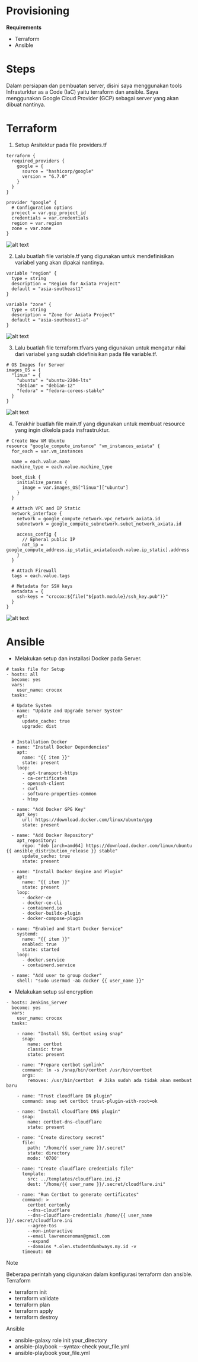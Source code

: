 # Provisioning

**Requirements**
- Terraform
- Ansible

# Steps

Dalam persiapan dan pembuatan server, disini saya menggunakan tools Infrasturktur as a Code (IaC) yaitu terraform dan ansible. Saya menggunakan Google Cloud Provider (GCP) sebagai server yang akan dibuat nantinya.


# Terraform

1. Setup Arsitektur pada file providers.tf

```
terraform {
  required_providers {
    google = {
      source = "hashicorp/google"
      version = "6.7.0"
    }
  }
}

provider "google" {
  # Configuration options
  project = var.gcp_project_id
  credentials = var.credentials
  region = var.region
  zone = var.zone
}
```
![alt text](https://github.com/lawrence-olen/Test-Axiata/blob/master/1.%20Provisioning/images/axiata1.png?raw=true)


2. Lalu buatlah file variable.tf yang digunakan untuk mendefinisikan variabel yang akan dipakai nantinya.

```
variable "region" {
  type = string
  description = "Region for Axiata Project"
  default = "asia-southeast1"
}

variable "zone" {
  type = string
  description = "Zone for Axiata Project"
  default = "asia-southeast1-a"
}
```
![alt text](https://github.com/lawrence-olen/Test-Axiata/blob/master/1.%20Provisioning/images/axiata2.png?raw=true)


3. Lalu buatlah file terraform.tfvars yang digunakan untuk mengatur nilai dari variabel yang sudah didefinisikan pada file variable.tf.

```
# OS Images for Server
images_OS = {
  "linux" = {
    "ubuntu" = "ubuntu-2204-lts"
    "debian" = "debian-12"
    "fedora" = "fedora-coreos-stable"
  }
}
```
![alt text](https://github.com/lawrence-olen/Test-Axiata/blob/master/1.%20Provisioning/images/axiata3.png?raw=true)


4.  Terakhir buatlah file main.tf yang digunakan untuk membuat resource yang ingin dikelola pada insfrastruktur.

```
# Create New VM Ubuntu
resource "google_compute_instance" "vm_instances_axiata" {
  for_each = var.vm_instances

  name = each.value.name
  machine_type = each.value.machine_type

  boot_disk {
    initialize_params {
      image = var.images_OS["linux"]["ubuntu"]
    }
  }

  # Attach VPC and IP Static
  network_interface {
    network = google_compute_network.vpc_network_axiata.id
    subnetwork = google_compute_subnetwork.subet_network_axiata.id

    access_config {
      // Epheral public IP
      nat_ip = google_compute_address.ip_static_axiata[each.value.ip_static].address
    }
  }

  # Attach Firewall
  tags = each.value.tags

  # Metadata for SSH keys
  metadata = {
    ssh-keys = "crocox:${file("${path.module}/ssh_key.pub")}"
  }
}
```
![alt text](https://github.com/lawrence-olen/Test-Axiata/blob/master/1.%20Provisioning/images/axiata4.png?raw=true)



# Ansible

- Melakukan setup dan installasi Docker pada Server.

```
# tasks file for Setup
- hosts: all
  become: yes
  vars:
    user_name: crocox
  tasks:

  # Update System
  - name: "Update and Upgrade Server System"
    apt:
      update_cache: true
      upgrade: dist


  # Installation Docker
  - name: "Install Docker Dependencies"
    apt:
      name: "{{ item }}"
      state: present
    loop:
      - apt-transport-https
      - ca-certificates
      - openssh-client
      - curl
      - software-properties-common
      - htop

  - name: "Add Docker GPG Key"
    apt_key:
      url: https://download.docker.com/linux/ubuntu/gpg
      state: present

  - name: "Add Docker Repository"
    apt_repository:
      repo: "deb [arch=amd64] https://download.docker.com/linux/ubuntu {{ ansible_distribution_release }} stable"
      update_cache: true
      state: present

  - name: "Install Docker Engine and Plugin"
    apt:
      name: "{{ item }}"
      state: present
    loop:
      - docker-ce
      - docker-ce-cli
      - containerd.io
      - docker-buildx-plugin
      - docker-compose-plugin

  - name: "Enabled and Start Docker Service"
    systemd:
      name: "{{ item }}"
      enabled: true
      state: started
    loop:
      - docker.service
      - containerd.service

  - name: "Add user to group docker"
    shell: "sudo usermod -aG docker {{ user_name }}"
```

- Melakukan setup ssl encryption

```
- hosts: Jenkins_Server
  become: yes
  vars:
    user_name: crocox
  tasks:

    - name: "Install SSL Certbot using snap"
      snap:
        name: certbot
        classic: true
        state: present

    - name: "Prepare certbot symlink"
      command: ln -s /snap/bin/certbot /usr/bin/certbot
      args:
        removes: /usr/bin/certbot  # Jika sudah ada tidak akan membuat baru

    - name: "Trust cloudflare DN plugin"
      command: snap set certbot trust-plugin-with-root=ok

    - name: "Install cloudflare DNS plugin"
      snap:
        name: certbot-dns-cloudflare
        state: present

    - name: "Create directory secret"
      file:
        path: "/home/{{ user_name }}/.secret"
        state: directory
        mode: '0700'

    - name: "Create cloudflare credentials file"
      template:
        src: ../templates/cloudflare.ini.j2
        dest: "/home/{{ user_name }}/.secret/cloudflare.ini"

    - name: "Run Certbot to generate certificates"
      command: >
        certbot certonly
        --dns-cloudflare
        --dns-cloudflare-credentials /home/{{ user_name }}/.secret/cloudflare.ini
        --agree-tos
        --non-interactive
        --email lawrencenoman@gmail.com
        --expand
        --domains *.olen.studentdumbways.my.id -v
      timeout: 60
```

> [!NOTE]
> Beberapa perintah yang digunakan dalam konfigurasi terraform dan ansible.
> Terraform
> - terraform init
> - terraform validate
> - terraform plan
> - terraform apply
> - terraform destroy
>
> Ansible
> - ansible-galaxy role init your_directory
> - ansible-playbook --syntax-check your_file.yml
> - ansible-playbook your_file.yml

